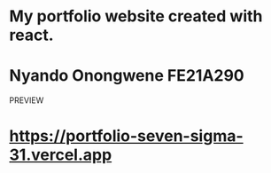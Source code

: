 
# My portfolio website created with react.
# Nyando Onongwene FE21A290

PREVIEW
# https://portfolio-seven-sigma-31.vercel.app

